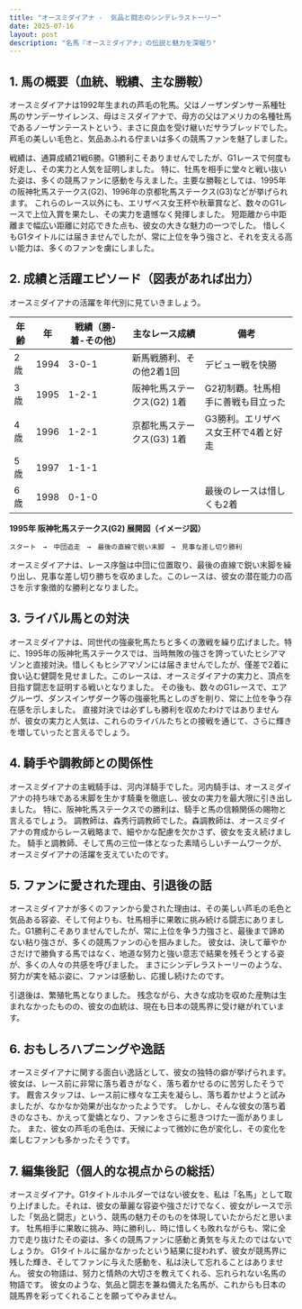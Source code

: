 ```yaml
---
title: "オースミダイアナ -  気品と闘志のシンデレラストーリー"
date: 2025-07-16
layout: post
description: "名馬『オースミダイアナ』の伝説と魅力を深堀り"
---
```


## 1. 馬の概要（血統、戦績、主な勝鞍）

オースミダイアナは1992年生まれの芦毛の牝馬。父はノーザンダンサー系種牡馬のサンデーサイレンス、母はミスダイアナで、母方の父はアメリカの名種牡馬であるノーザンテーストという、まさに良血を受け継いだサラブレッドでした。  芦毛の美しい毛色と、気品あふれる佇まいは多くの競馬ファンを魅了しました。

戦績は、通算成績21戦6勝。G1勝利こそありませんでしたが、G1レースで何度も好走し、その実力と人気を証明しました。  特に、牡馬を相手に堂々と戦い抜いた姿は、多くの競馬ファンに感動を与えました。主要な勝鞍としては、1995年の阪神牝馬ステークス(G2)、1996年の京都牝馬ステークス(G3)などが挙げられます。  これらのレース以外にも、エリザベス女王杯や秋華賞など、数々のG1レースで上位入賞を果たし、その実力を遺憾なく発揮しました。  短距離から中距離まで幅広い距離に対応できた点も、彼女の大きな魅力の一つでした。  惜しくもG1タイトルには届きませんでしたが、常に上位を争う強さと、それを支える高い能力は、多くのファンを虜にしました。


## 2. 成績と活躍エピソード（図表があれば出力）

オースミダイアナの活躍を年代別に見ていきましょう。

| 年齢 | 年 | 戦績（勝-着-その他） | 主なレース成績 | 備考 |
|---|---|---|---|---|
| 2歳 | 1994 | 3-0-1 | 新馬戦勝利、その他2着1回 |  デビュー戦を快勝 |
| 3歳 | 1995 | 1-2-1 | 阪神牝馬ステークス(G2) 1着 | G2初制覇。牡馬相手に善戦も目立った |
| 4歳 | 1996 | 1-2-1 | 京都牝馬ステークス(G3) 1着 | G3勝利。エリザベス女王杯で4着と好走 |
| 5歳 | 1997 | 1-1-1 |  |  |
| 6歳 | 1998 | 0-1-0 |  | 最後のレースは惜しくも2着 |


**1995年 阪神牝馬ステークス(G2) 展開図（イメージ図）**

```
スタート　→　中団追走　→　最後の直線で鋭い末脚　→　見事な差し切り勝利
```

オースミダイアナは、レース序盤は中団に位置取り、最後の直線で鋭い末脚を繰り出し、見事な差し切り勝ちを収めました。このレースは、彼女の潜在能力の高さを示す象徴的な勝利となりました。


## 3. ライバル馬との対決

オースミダイアナは、同世代の強豪牝馬たちと多くの激戦を繰り広げました。特に、1995年の阪神牝馬ステークスでは、当時無敗の強さを誇っていたヒシアマゾンと直接対決。惜しくもヒシアマゾンには届きませんでしたが、僅差で2着に食い込む健闘を見せました。このレースは、オースミダイアナの実力と、頂点を目指す闘志を証明する戦いとなりました。  その後も、数々のG1レースで、エアグルーヴ、ダンスインザダーク等の強豪牝馬としのぎを削り、常に上位を争う存在感を示しました。  直接対決では必ずしも勝利を収めたわけではありませんが、彼女の実力と人気は、これらのライバルたちとの接戦を通じて、さらに輝きを増していったと言えるでしょう。


## 4. 騎手や調教師との関係性

オースミダイアナの主戦騎手は、河内洋騎手でした。河内騎手は、オースミダイアナの持ち味である末脚を生かす騎乗を徹底し、彼女の実力を最大限に引き出しました。  特に、阪神牝馬ステークスでの勝利は、騎手と馬の信頼関係の賜物と言えるでしょう。  調教師は、森秀行調教師でした。森調教師は、オースミダイアナの育成からレース戦略まで、細やかな配慮を欠かさず、彼女を支え続けました。  騎手と調教師、そして馬の三位一体となった素晴らしいチームワークが、オースミダイアナの活躍を支えていたのです。


## 5. ファンに愛された理由、引退後の話

オースミダイアナが多くのファンから愛された理由は、その美しい芦毛の毛色と気品ある容姿、そして何よりも、牡馬相手に果敢に挑み続ける闘志にありました。G1勝利こそありませんでしたが、常に上位を争う力強さと、最後まで諦めない粘り強さが、多くの競馬ファンの心を掴みました。  彼女は、決して華やかさだけで勝負する馬ではなく、地道な努力と強い意志で結果を残そうとする姿が、多くの人々の共感を呼びました。  まさにシンデレラストーリーのような、努力が実を結ぶ姿に、ファンは感動し、応援し続けたのです。

引退後は、繁殖牝馬となりました。  残念ながら、大きな成功を収めた産駒は生まれなかったものの、彼女の血統は、現在も日本の競馬界に受け継がれています。


## 6. おもしろハプニングや逸話

オースミダイアナに関する面白い逸話として、彼女の独特の癖が挙げられます。  彼女は、レース前に非常に落ち着きがなく、落ち着かせるのに苦労したそうです。  厩舎スタッフは、レース前に様々な工夫を凝らし、落ち着かせようと試みましたが、なかなか効果が出なかったようです。  しかし、そんな彼女の落ち着きのなさも、かえって愛嬌となり、ファンをさらに惹きつけた一面がありました。  また、彼女の芦毛の毛色は、天候によって微妙に色が変化し、その変化を楽しむファンも多かったそうです。


## 7. 編集後記（個人的な視点からの総括）

オースミダイアナ。G1タイトルホルダーではない彼女を、私は「名馬」として取り上げました。それは、彼女の華麗な容姿や強さだけでなく、彼女がレースで示した「気品と闘志」という、競馬の魅力そのものを体現していたからだと思います。  牡馬相手に果敢に挑み、時に勝利し、時に惜しくも敗れながらも、常に全力で走り抜けたその姿は、多くの競馬ファンに感動と勇気を与えたのではないでしょうか。  G1タイトルに届かなかったという結果に捉われず、彼女が競馬界に残した輝き、そしてファンに与えた感動を、私は決して忘れることはありません。  彼女の物語は、努力と情熱の大切さを教えてくれる、忘れられない名馬の物語です。  彼女のような、気品と闘志を兼ね備えた名馬が、これからも日本の競馬界を彩ってくれることを願ってやみません。
